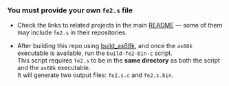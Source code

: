 ### You must provide your own `fe2.s` file

- Check the links to related projects in the main [README](../../README.md) — some of them may include `fe2.s` in their repositories.

- After building this repo using [build_as68k](./build_as68k), and once the `as68k` executable is available, run the `build-fe2-bin-c` script.  
  This script requires `fe2.s` to be in the **same directory** as both the script and the `as68k` executable.  
  It will generate two output files: `fe2.s.c` and `fe2.s.bin`.